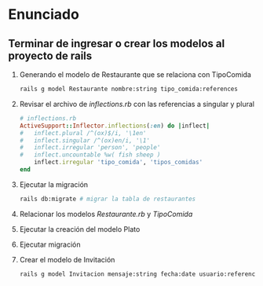 # Enunciado

## Terminar de ingresar o crear los modelos al proyecto de rails

1. Generando el modelo de Restaurante que se relaciona con TipoComida

    ```bash
    rails g model Restaurante nombre:string tipo_comida:references
    ```

2. Revisar el archivo de *inflections.rb* con las referencias a singular y plural

    ```ruby
    # inflections.rb
    ActiveSupport::Inflector.inflections(:en) do |inflect|
    #   inflect.plural /^(ox)$/i, '\1en'
    #   inflect.singular /^(ox)en/i, '\1'
    #   inflect.irregular 'person', 'people'
    #   inflect.uncountable %w( fish sheep )
        inflect.irregular 'tipo_comida', 'tipos_comidas'
    end
    ```

3. Ejecutar la migración


    ```bash
    rails db:migrate # migrar la tabla de restaurantes
    ```

4. Relacionar los modelos *Restaurante.rb* y *TipoComida*

5. Ejecutar la creación del modelo Plato

6. Ejecutar migración

7. Crear el modelo de Invitación

    ```bash
    rails g model Invitacion mensaje:string fecha:date usuario:references restaurante:references
    ```